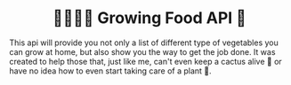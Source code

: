 <h1 align="center">👩🏽‍🌾🌱 Growing Food API 🥗</h1>

This api will provide you not only a list of different type of vegetables you can grow at home, but also show you the way to get the job done.
It was created to help those that, just like me, can't even keep a cactus alive 🌵 or have no idea how to even start taking care of a plant 🥀.